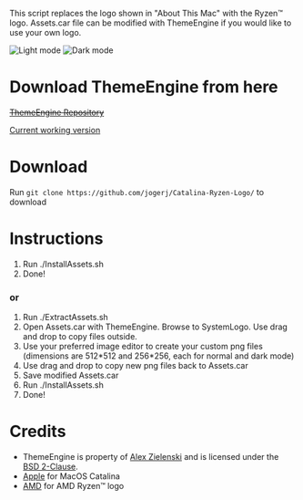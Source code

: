 This script replaces the logo shown in "About This Mac" with the Ryzen™ logo. Assets.car file can be modified with ThemeEngine if you would like to use your own logo.

![Light mode](https://user-images.githubusercontent.com/30559735/74857619-3c228c00-5344-11ea-920a-0e3b143375b8.png)
![Dark mode](https://user-images.githubusercontent.com/30559735/74857487-07163980-5344-11ea-8c5e-b97a31d2db5d.png)

# Download ThemeEngine from here
~~[ThemeEngine Repository](https://github.com/alexzielenski/ThemeEngine)~~

[Current working version](https://github.com/alexzielenski/ThemeEngine/issues/50#issuecomment-583745606)

# Download
Run `git clone https://github.com/jogerj/Catalina-Ryzen-Logo/` to download

# Instructions
1. Run ./InstallAssets.sh
2. Done!

### or

1. Run ./ExtractAssets.sh
2. Open Assets.car with ThemeEngine. Browse to SystemLogo. Use drag and drop to copy files outside.
3. Use your preferred image editor to create your custom png files (dimensions are 512\*512 and 256\*256, each for normal and dark mode)
4. Use drag and drop to copy new png files back to Assets.car
5. Save modified Assets.car
6. Run ./InstallAssets.sh
7. Done!

# Credits
* ThemeEngine is property of [Alex Zielenski](https://github.com/alexzielenski) and is licensed under the [BSD 2-Clause](https://github.com/alexzielenski/ThemeEngine/blob/v2/LICENSE).
* [Apple](https://apple.com) for MacOS Catalina
* [AMD](https://amd.com) for AMD Ryzen™ logo
